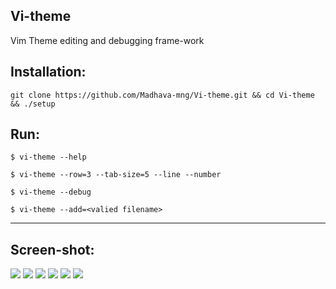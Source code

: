 ## Vi-theme
Vim Theme editing and debugging frame-work

## Installation:
    git clone https://github.com/Madhava-mng/Vi-theme.git && cd Vi-theme && ./setup
    
## Run:
```$ vi-theme --help```

```$ vi-theme --row=3 --tab-size=5 --line --number```

```$ vi-theme --debug```

```$ vi-theme --add=<valied filename>```

***

## Screen-shot:
<img src=".Image/i0.jpg">
<img src=".Image/i1.jpg">
<img src=".Image/i2.jpg">
<img src=".Image/i3.jpg">
<img src=".Image/i4.jpg">
<img src=".Image/i5.jpg">




